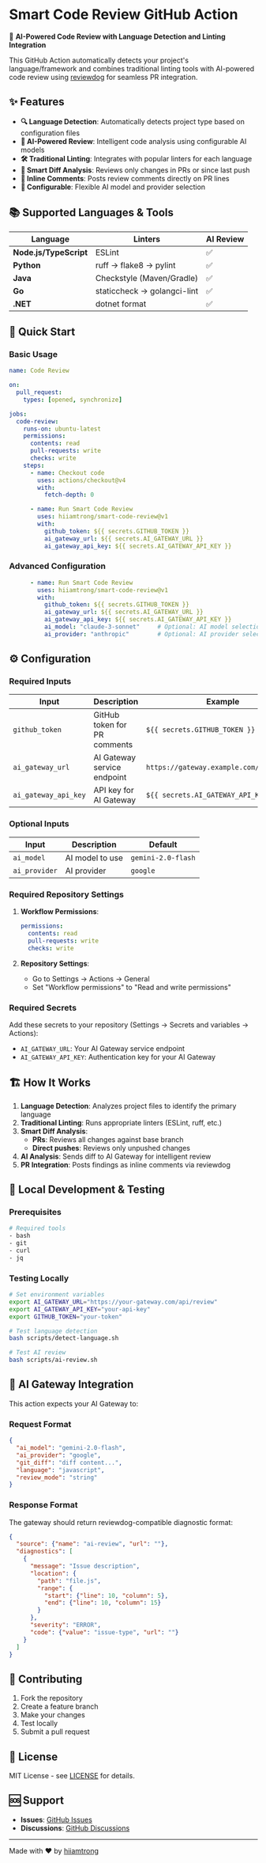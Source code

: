# Smart Code Review GitHub Action

🤖 **AI-Powered Code Review with Language Detection and Linting Integration**

This GitHub Action automatically detects your project's language/framework and combines traditional linting tools with AI-powered code review using [reviewdog](https://github.com/reviewdog/reviewdog) for seamless PR integration.

## ✨ Features

- **🔍 Language Detection**: Automatically detects project type based on configuration files
- **🤖 AI-Powered Review**: Intelligent code analysis using configurable AI models
- **🛠️ Traditional Linting**: Integrates with popular linters for each language
- **📝 Smart Diff Analysis**: Reviews only changes in PRs or since last push
- **💬 Inline Comments**: Posts review comments directly on PR lines
- **🔧 Configurable**: Flexible AI model and provider selection

## 📚 Supported Languages & Tools

| Language               | Linters                     | AI Review |
| ---------------------- | --------------------------- | --------- |
| **Node.js/TypeScript** | ESLint                      | ✅         |
| **Python**             | ruff → flake8 → pylint      | ✅         |
| **Java**               | Checkstyle (Maven/Gradle)   | ✅         |
| **Go**                 | staticcheck → golangci-lint | ✅         |
| **.NET**               | dotnet format               | ✅         |

## 🚀 Quick Start

### Basic Usage

```yaml
name: Code Review

on:
  pull_request:
    types: [opened, synchronize]

jobs:
  code-review:
    runs-on: ubuntu-latest
    permissions:
      contents: read
      pull-requests: write
      checks: write
    steps:
      - name: Checkout code
        uses: actions/checkout@v4
        with:
          fetch-depth: 0

      - name: Run Smart Code Review
        uses: hiiamtrong/smart-code-review@v1
        with:
          github_token: ${{ secrets.GITHUB_TOKEN }}
          ai_gateway_url: ${{ secrets.AI_GATEWAY_URL }}
          ai_gateway_api_key: ${{ secrets.AI_GATEWAY_API_KEY }}
```

### Advanced Configuration

```yaml
      - name: Run Smart Code Review
        uses: hiiamtrong/smart-code-review@v1
        with:
          github_token: ${{ secrets.GITHUB_TOKEN }}
          ai_gateway_url: ${{ secrets.AI_GATEWAY_URL }}
          ai_gateway_api_key: ${{ secrets.AI_GATEWAY_API_KEY }}
          ai_model: "claude-3-sonnet"     # Optional: AI model selection
          ai_provider: "anthropic"        # Optional: AI provider selection
```

## ⚙️ Configuration

### Required Inputs

| Input                | Description                  | Example                                  |
| -------------------- | ---------------------------- | ---------------------------------------- |
| `github_token`       | GitHub token for PR comments | `${{ secrets.GITHUB_TOKEN }}`            |
| `ai_gateway_url`     | AI Gateway service endpoint  | `https://gateway.example.com/api/review` |
| `ai_gateway_api_key` | API key for AI Gateway       | `${{ secrets.AI_GATEWAY_API_KEY }}`      |

### Optional Inputs

| Input         | Description     | Default            |
| ------------- | --------------- | ------------------ |
| `ai_model`    | AI model to use | `gemini-2.0-flash` |
| `ai_provider` | AI provider     | `google`           |

### Required Repository Settings

1. **Workflow Permissions**:
   ```yaml
   permissions:
     contents: read
     pull-requests: write
     checks: write
   ```

2. **Repository Settings**:
   - Go to Settings → Actions → General
   - Set "Workflow permissions" to "Read and write permissions"

### Required Secrets

Add these secrets to your repository (Settings → Secrets and variables → Actions):

- `AI_GATEWAY_URL`: Your AI Gateway service endpoint
- `AI_GATEWAY_API_KEY`: Authentication key for your AI Gateway

## 🏗️ How It Works

1. **Language Detection**: Analyzes project files to identify the primary language
2. **Traditional Linting**: Runs appropriate linters (ESLint, ruff, etc.)
3. **Smart Diff Analysis**:
   - **PRs**: Reviews all changes against base branch
   - **Direct pushes**: Reviews only unpushed changes
4. **AI Analysis**: Sends diff to AI Gateway for intelligent review
5. **PR Integration**: Posts findings as inline comments via reviewdog

## 🔧 Local Development & Testing

### Prerequisites

```bash
# Required tools
- bash
- git
- curl
- jq
```

### Testing Locally

```bash
# Set environment variables
export AI_GATEWAY_URL="https://your-gateway.com/api/review"
export AI_GATEWAY_API_KEY="your-api-key"
export GITHUB_TOKEN="your-token"

# Test language detection
bash scripts/detect-language.sh

# Test AI review
bash scripts/ai-review.sh
```

## 📖 AI Gateway Integration

This action expects your AI Gateway to:

### Request Format
```json
{
  "ai_model": "gemini-2.0-flash",
  "ai_provider": "google",
  "git_diff": "diff content...",
  "language": "javascript",
  "review_mode": "string"
}
```

### Response Format
The gateway should return reviewdog-compatible diagnostic format:

```json
{
  "source": {"name": "ai-review", "url": ""},
  "diagnostics": [
    {
      "message": "Issue description",
      "location": {
        "path": "file.js",
        "range": {
          "start": {"line": 10, "column": 5},
          "end": {"line": 10, "column": 15}
        }
      },
      "severity": "ERROR",
      "code": {"value": "issue-type", "url": ""}
    }
  ]
}
```

## 🤝 Contributing

1. Fork the repository
2. Create a feature branch
3. Make your changes
4. Test locally
5. Submit a pull request

## 📄 License

MIT License - see [LICENSE](LICENSE) for details.

## 🆘 Support

- **Issues**: [GitHub Issues](https://github.com/hiiamtrong/smart-code-review/issues)
- **Discussions**: [GitHub Discussions](https://github.com/hiiamtrong/smart-code-review/discussions)

---

Made with ❤️ by [hiiamtrong](https://github.com/hiiamtrong)